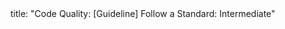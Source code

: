 <frontmatter>
title: "Code Quality: [Guideline] Follow a Standard: Intermediate"
</frontmatter>

<include src="unit-inPage-asFlat.md" boilerplate />

